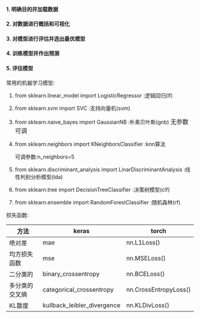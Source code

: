 #### 1. 明确目的并加载数据

#### 2. 对数据进行概括和可视化

#### 3. 对模型进行评估并选出最优模型

#### 4. 训练模型并作出预测

#### 5. 评估模型



常用的机器学习模型:

1. from sklearn.linear_model import LogisticRegressor  :逻辑回归(lf)

2. from sklearn.svm import SVC  :支持向量机(svm)

3. from sklearn.naive_bayes import GaussianNB  :朴素贝叶斯(gnb)   <font size=3>无参数可调</font>

4. from sklearn.neighbors import KNeighborsClassifier :knn算法     

   可调参数:n_neighbors=5

5. from sklearn.discriminant_analysis import LinarDiscriminantAnalysis  :线性判别分析模型(lda)

6. from sklearn.tree import DecisionTreeClassifier :决策树模型(clf)

7. from sklearn.ensemble import RandomForestClassifier :随机森林(rf)  

损失函数:

| 方法           | keras                       | torch                 |
| -------------- | --------------------------- | --------------------- |
| 绝对差         | mae                         | nn.L1Loss()           |
| 均方损失函数   | mse                         | nn.MSELoss()          |
| 二分类的       | binary_crossentropy         | nn.BCELoss()          |
| 多分类的交叉熵 | categorical_crossentropy    | nn.CrossEntropyLoss() |
| KL散度         | kullback_leibler_divergence | nn.KLDivLoss()        |